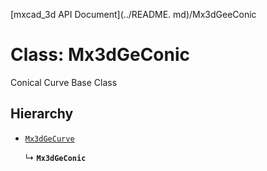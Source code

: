 [mxcad_3d API Document](../README. md)/Mx3dGeeConic

# Class: Mx3dGeConic

Conical Curve Base Class

## Hierarchy

- [`Mx3dGeCurve`](Mx3dGeCurve.md)

  ↳ **`Mx3dGeConic`**
